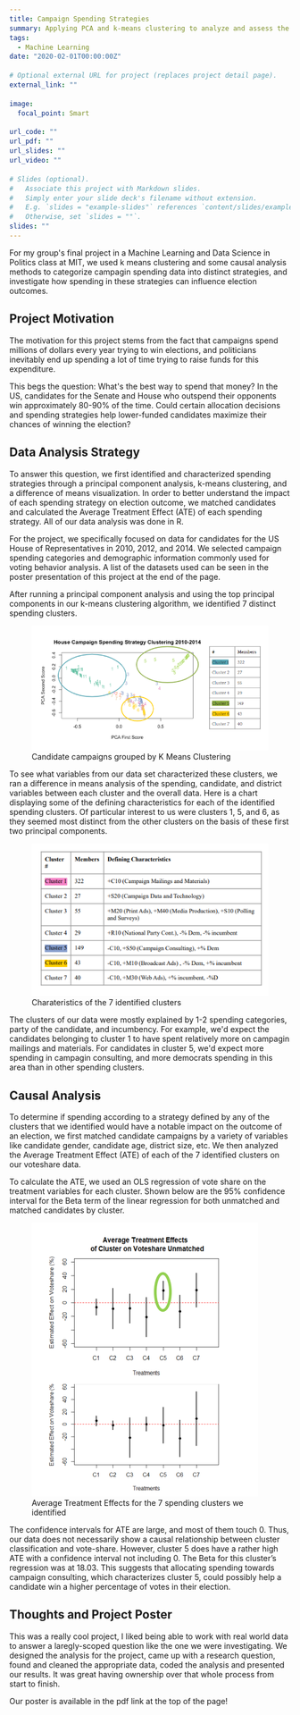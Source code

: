 ```yaml
---
title: Campaign Spending Strategies
summary: Applying PCA and k-means clustering to analyze and assess the effectiveness of campaign spending strategies for U.S. House of Representatives candidates
tags:
  - Machine Learning
date: "2020-02-01T00:00:00Z"

# Optional external URL for project (replaces project detail page).
external_link: ""

image:
  focal_point: Smart

url_code: ""
url_pdf: ""
url_slides: ""
url_video: ""

# Slides (optional).
#   Associate this project with Markdown slides.
#   Simply enter your slide deck's filename without extension.
#   E.g. `slides = "example-slides"` references `content/slides/example-slides.md`.
#   Otherwise, set `slides = ""`.
slides: ""
---
```


For my group's final project in a Machine Learning and Data Science in Politics class at MIT, we used k means clustering and some causal analysis methods to categorize campagin spending data into distinct strategies, and investigate how spending in these strategies can influence election outcomes.

## Project Motivation

The motivation for this project stems from the fact that campaigns spend millions of dollars every year trying to win elections, and politicians inevitably end up spending a lot of time trying to raise funds for this expenditure.

This begs the question: What's the best way to spend that money? In the US, candidates for the Senate and House who outspend their opponents
win approximately 80-90% of the time. Could certain allocation decisions and spending strategies help lower-funded candidates maximize their chances of winning the election?

## Data Analysis Strategy

To answer this question, we first identified and characterized spending strategies through a principal component analysis, k-means clustering, and a difference of means visualization. In order to better understand the impact of each spending strategy on election outcome, we matched candidates and calculated the Average Treatment Effect (ATE) of each spending strategy. All of our data analysis was done in R.

For the project, we specifically focused on data for candidates for the US House of Representatives in 2010, 2012, and 2014. We selected campaign spending categories and demographic information commonly used for voting behavior analysis. A list of the datasets used can be seen in the poster presentation of this project at the end of the page.

After running a principal component analysis and using the top principal components in our k-means clustering algorithm, we identified 7 distinct spending clusters.

<figure>
  <img src="pca_analysis.png" alt="Result of K Means Clustering">
  <figcaption>Candidate campaigns grouped by K Means Clustering</figcaption>
</figure>

To see what variables from our data set characterized these clusters, we ran a difference in means analysis of the spending, candidate, and district variables between each cluster and the overall data. Here is a chart displaying some of the defining characteristics for each of the identified spending clusters. Of particular interest to us were clusters 1, 5, and 6, as they seemed most distinct from the other clusters on the basis of these first two principal components.

<figure>
  <img src="cluster_chars.png" alt="Cluster Characteristics Chart">
  <figcaption>Charateristics of the 7 identified clusters</figcaption>
</figure>

The clusters of our data were mostly explained by 1-2 spending categories, party of the candidate, and incumbency. For example, we'd expect the candidates belonging to cluster 1 to have spent relatively more on campagin mailings and materials. For candidates in cluster 5, we'd expect more spending in campagin consulting, and more democrats spending in this area than in other spending clusters.

## Causal Analysis

To determine if spending according to a strategy defined by any of the clusters that we identified would have a notable impact on the outcome of an election, we first matched candidate campaigns by a variety of variables like candidate gender, candidate age, district size, etc. We then analyzed the Average Treatment Effect (ATE) of each of the 7 identified clusters on our voteshare data.

To calculate the ATE, we used an OLS regression of vote share on the treatment variables for each cluster. Shown below are the 95% confidence interval for the Beta term of the linear regression for both unmatched and matched candidates by cluster.

<figure>
  <img src="ATEs.png" alt="Average Treatment Effect">
  <figcaption>Average Treatment Effects for the 7 spending clusters we identified</figcaption>
</figure>

The confidence intervals for ATE are large, and most of them touch 0. Thus, our data does not necessarily show a causal relationship between cluster classification and vote-share. However, cluster 5 does have a rather high ATE with a confidence interval not including 0. The Beta for this cluster’s regression was at 18.03. This suggests that allocating spending towards campaign consulting, which characterizes cluster 5, could possibly help a candidate win a higher percentage of votes in their election.

## Thoughts and Project Poster

This was a really cool project, I liked being able to work with real world data to answer a laregly-scoped question like the one we were investigating. We designed the analysis for the project, came up with a research question, found and cleaned the appropriate data, coded the analysis and presented our results. It was great having ownership over that whole process from start to finish.

Our poster is available in the pdf link at the top of the page!
